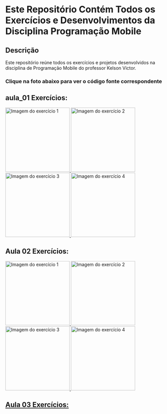 # Este Repositório Contém Todos os Exercícios e Desenvolvimentos da Disciplina Programação Mobile

## Descrição

Este repositório reúne todos os exercícios e projetos desenvolvidos na disciplina de Programação Mobile do professor Kelson Victor.

<h3><strong>Clique na foto abaixo para ver o código fonte correspondente</strong></h3>


## aula_01 Exercícios:
<a href="https://github.com/JoseFabioGuimaraes/Desenvolvimento-Mobile/blob/master/aula_01/src/components/Exercicio1.js">
  <img src="https://i.ibb.co/7zWsmZ8/exercicio1.jpg" alt="Imagem do exercício 1" style="width:200px;"/>
</a>
<a href="https://github.com/JoseFabioGuimaraes/Desenvolvimento-Mobile/blob/master/aula_01/src/components/Exercicio2.js">
  <img src="https://i.ibb.co/JKKvdJ8/exercicio2.jpg" alt="Imagem do exercício 2" style="width:200px;"/>
</a>
<a href="https://github.com/JoseFabioGuimaraes/Desenvolvimento-Mobile/blob/master/aula_01/src/components/Exercicio3.js">
  <img src="https://i.ibb.co/9wQCxMJ/exercicio3.jpg" alt="Imagem do exercício 3" style="width:200px;"/>
</a>
<a href="https://github.com/JoseFabioGuimaraes/Desenvolvimento-Mobile/blob/master/aula_01/src/components/Exercicio4.js">
  <img src="https://i.ibb.co/0Czw28G/exercicio4.jpg" alt="Imagem do exercício 4" style="width:200px;"/>
</a>

## Aula 02 Exercícios:
<a href="https://github.com/JoseFabioGuimaraes/Desenvolvimento-Mobile/blob/master/aula_02/src/components/Exercicio1.js">
  <img src="https://i.ibb.co/jgwpNWT/exercicio1-Aula02.jpg" alt="Imagem do exercício 1" style="width:200px;"/>
<a href="https://github.com/JoseFabioGuimaraes/Desenvolvimento-Mobile/blob/master/aula_02/src/components/Exercicio2.js">
  <img src="https://i.ibb.co/28V7TNC/exercicio2-aula02.jpg" alt="Imagem do exercício 2" style="width:200px;"/>
<a href="https://github.com/JoseFabioGuimaraes/Desenvolvimento-Mobile/blob/master/aula_02/src/components/Exercicio3.js">
  <img src="https://i.ibb.co/4ZLqnRJ/exercicio3-aula02.jpg" alt="Imagem do exercício 3" style="width:200px;"/>
<a href="https://github.com/JoseFabioGuimaraes/Desenvolvimento-Mobile/blob/master/aula_02/src/components/Exercicio4.js">
  <img src="https://i.ibb.co/qgqzzsx/exercicio4-aula02.jpg" alt="Imagem do exercício 4" style="width:200px;"/>

## Aula 03 Exercícios:
